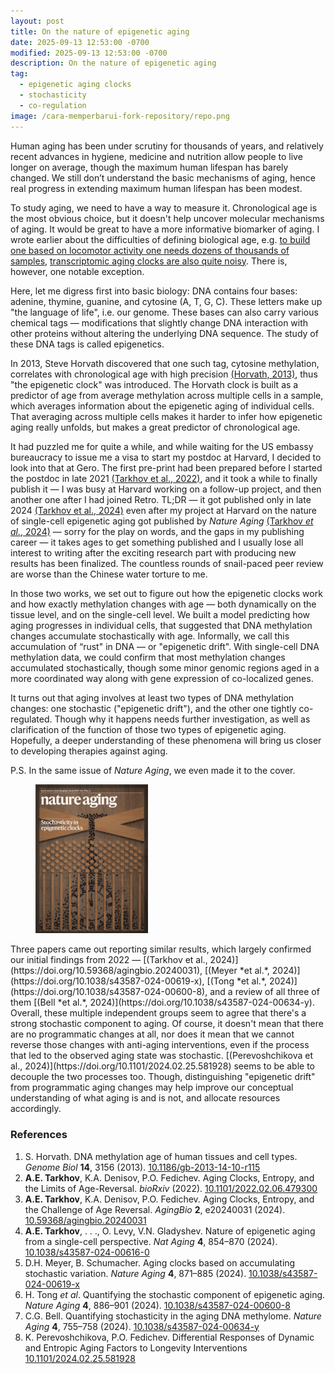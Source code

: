 ```yaml
---
layout: post
title: On the nature of epigenetic aging
date: 2025-09-13 12:53:00 -0700
modified: 2025-09-13 12:53:00 -0700
description: On the nature of epigenetic aging
tag:
  - epigenetic aging clocks
  - stochasticity
  - co-regulation
image: /cara-memperbarui-fork-repository/repo.png
---
```


Human aging has been under scrutiny for thousands of years, and relatively recent advances in hygiene, medicine and nutrition allow people to live longer on average, though the maximum human lifespan has barely changed. We still don’t understand the basic mechanisms of aging, hence real progress in extending maximum human lifespan has been modest. 

To study aging, we need to have a way to measure it. Chronological age is the most obvious choice, but it doesn't help uncover molecular mechanisms of aging. It would be great to have a more informative biomarker of aging. I wrote earlier about the difficulties of defining biological age, e.g. [to build one based on locomotor activity one needs dozens of thousands of samples](/locomotor-biomarker-of-age), [transcriptomic aging clocks are also quite noisy](/temporal-scaling-of-aging). There is, however, one notable exception. 

Here, let me digress first into basic biology: DNA contains four bases: adenine, thymine, guanine, and cytosine (A, T, G, C). These letters make up "the language of life", i.e. our genome. These bases can also carry various chemical tags — modifications that slightly change DNA interaction with other proteins without altering the underlying DNA sequence. The study of these DNA tags is called epigenetics.

In 2013, Steve Horvath discovered that one such tag, cytosine methylation, correlates with chronological age with high precision [(Horvath, 2013)](https://doi.org/10.1186/gb-2013-14-10-r115), thus "the epigenetic clock" was introduced. The Horvath clock is built as a predictor of age from average methylation across multiple cells in a sample, which averages information about the epigenetic aging of individual cells. That averaging across multiple cells makes it harder to infer how epigenetic aging really unfolds, but makes a great predictor of chronological age. 

It had puzzled me for quite a while, and while waiting for the US embassy bureaucracy to issue me a visa to start my postdoc at Harvard, I decided to look into that at Gero. The first pre-print had been prepared before I started the postdoc in late 2021 [(Tarkhov et al., 2022)](https://www.biorxiv.org/content/10.1101/2022.02.06.479300v1?versioned=true), and it took a while to finally publish it — I was busy at Harvard working on a follow-up project, and then another one after I had joined Retro. TL;DR — it got published only in late 2024 [(Tarkhov et al., 2024)](https://doi.org/10.59368/agingbio.20240031) even after my project at Harvard on the nature of single-cell epigenetic aging got published by *Nature Aging* [(Tarkhov *et al.*, 2024)](https://doi.org/10.1038/s43587-024-00616-0) — sorry for the play on words, and the gaps in my publishing career — it takes ages to get something published and I usually lose all interest to writing after the exciting research part with producing new results has been finalized. The countless rounds of snail-paced peer review are worse than the Chinese water torture to me.

In those two works, we set out to figure out how the epigenetic clocks work and how exactly methylation changes with age — both dynamically on the tissue level, and on the single-cell level. We built a model predicting how aging progresses in individual cells, that suggested that DNA methylation changes accumulate stochastically with age. Informally, we call this accumulation of “rust" in DNA — or "epigenetic drift". With single-cell DNA methylation data, we could confirm that most methylation changes accumulated stochastically, though some minor genomic regions aged in a more coordinated way along with gene expression of co-localized genes.

It turns out that aging involves at least two types of DNA methylation changes: one stochastic ("epigenetic drift"), and the other one tightly co-regulated. Though why it happens needs further investigation, as well as clarification of the function of those two types of epigenetic aging. Hopefully, a deeper understanding of these phenomena will bring us closer to developing therapies against aging.

P.S. In the same issue of *Nature Aging*, we even made it to the cover.
<figure>
    <img src="/assets/img/nataging_cover.png" width=180
    alt="Featured on the cover of Nature Aging">
</figure>
Three papers came out reporting similar results, which largely confirmed our initial findings from 2022 — [(Tarkhov et al., 2024)](https://doi.org/10.59368/agingbio.20240031), [(Meyer *et al.*, 2024)](https://doi.org/10.1038/s43587-024-00619-x), [(Tong *et al.*, 2024)](https://doi.org/10.1038/s43587-024-00600-8), and a review of all three of them [(Bell *et al.*, 2024)](https://doi.org/10.1038/s43587-024-00634-y). Overall, these multiple independent groups seem to agree that there's a strong stochastic component to aging. Of course, it doesn't mean that there are no programmatic changes at all, nor does it mean that we cannot reverse those changes with anti-aging interventions, even if the process that led to the observed aging state was stochastic. [(Perevoshchikova et al., 2024)](https://doi.org/10.1101/2024.02.25.581928) seems to be able to decouple the two processes too. Though, distinguishing "epigenetic drift" from programmatic aging changes may help improve our conceptual understanding of what aging is and is not, and allocate resources accordingly.

### References

1. S. Horvath. DNA methylation age of human tissues and cell types. *Genome Biol* **14**, 3156 (2013). [10.1186/gb-2013-14-10-r115](https://doi.org/10.1186/gb-2013-14-10-r115)
2.  **A.E. Tarkhov**, K.A. Denisov, P.O. Fedichev. Aging Clocks, Entropy, and the Limits of Age-Reversal. *bioRxiv* (2022). [10.1101/2022.02.06.479300](https://doi.org/10.1101/2022.02.06.479300)
3.  **A.E. Tarkhov**, K.A. Denisov, P.O. Fedichev. Aging Clocks, Entropy, and the Challenge of Age Reversal. *AgingBio* **2**, e20240031 (2024). [10.59368/agingbio.20240031](https://doi.org/10.59368/agingbio.20240031)
4. **A.E. Tarkhov**, \. \. \., O. Levy, V.N. Gladyshev. Nature of epigenetic aging from a single-cell perspective. *Nat Aging* **4**, 854–870 (2024). [10.1038/s43587-024-00616-0](https://doi.org/10.1038/s43587-024-00616-0)
5. D.H. Meyer, B. Schumacher. Aging clocks based on accumulating stochastic variation. *Nature Aging* **4**, 871–885 (2024). [10.1038/s43587-024-00619-x](https://doi.org/10.1038/s43587-024-00619-x)
6.  H. Tong *et al*. Quantifying the stochastic component of epigenetic aging. *Nature Aging* **4**, 886–901 (2024). [10.1038/s43587-024-00600-8](https://doi.org/10.1038/s43587-024-00600-8)
7.  C.G. Bell. Quantifying stochasticity in the aging DNA methylome. *Nature Aging* **4**, 755–758 (2024). [10.1038/s43587-024-00634-y](https://doi.org/10.1038/s43587-024-00634-y)
8.  K. Perevoshchikova, P.O. Fedichev. Differential Responses of Dynamic and Entropic Aging Factors to Longevity Interventions [10.1101/2024.02.25.581928](https://doi.org/10.1101/2024.02.25.581928)
